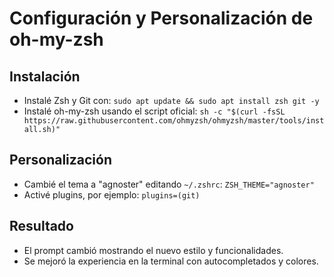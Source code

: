 # Configuración y Personalización de oh-my-zsh

## Instalación
- Instalé Zsh y Git con:
  `sudo apt update && sudo apt install zsh git -y`
- Instalé oh-my-zsh usando el script oficial:
  `sh -c "$(curl -fsSL https://raw.githubusercontent.com/ohmyzsh/ohmyzsh/master/tools/install.sh)"`

## Personalización
- Cambié el tema a "agnoster" editando `~/.zshrc`:
  `ZSH_THEME="agnoster"`
- Activé plugins, por ejemplo:
  `plugins=(git)`

## Resultado
- El prompt cambió mostrando el nuevo estilo y funcionalidades.
- Se mejoró la experiencia en la terminal con autocompletados y colores.

